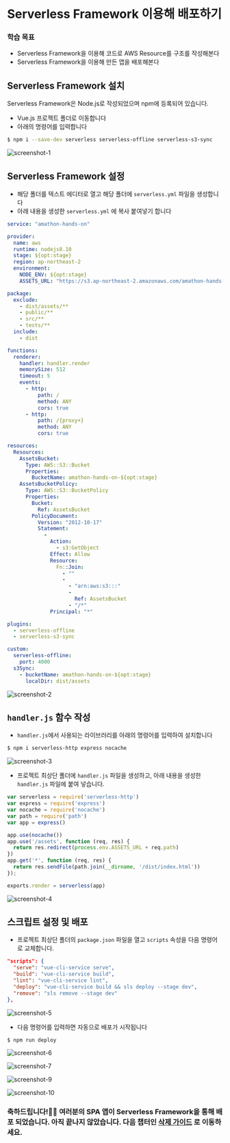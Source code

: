 # Serverless Framework 이용해 배포하기

### 학습 목표

- Serverless Framework을 이용해 코드로 AWS Resource를 구조를 작성해본다
- Serverless Framework을 이용해 만든 앱을 배포해본다



## Serverless Framework 설치

Serverless Framework은 Node.js로 작성되었으며 npm에 등록되어 있습니다.

- Vue.js 프로젝트 폴더로 이동합니다
- 아래의 명령어를 입력합니다

```bash
$ npm i --save-dev serverless serverless-offline serverless-s3-sync
```

![screenshot-1](./images/screenshot-1.png)

## Serverless Framework 설정

- 해당 폴더를 텍스트 에디터로 열고 해당 폴더에 `serverless.yml` 파일을 생성합니다
- 아래 내용을 생성한 `serverless.yml` 에 복사 붙여넣기 합니다

```yaml
service: "amathon-hands-on"

provider:
  name: aws
  runtime: nodejs8.10
  stage: ${opt:stage}
  region: ap-northeast-2
  environment:
    NODE_ENV: ${opt:stage}
    ASSETS_URL: "https://s3.ap-northeast-2.amazonaws.com/amathon-hands-on-${opt:stage}"

package:
  exclude:
    - dist/assets/**
    - public/**
    - src/**
    - tests/**
  include:
    - dist

functions:
  renderer:
    handler: handler.render
    memorySize: 512
    timeout: 5
    events:
      - http:
          path: /
          method: ANY
          cors: true
      - http:
          path: /{proxy+}
          method: ANY
          cors: true

resources:
  Resources:
    AssetsBucket:
      Type: AWS::S3::Bucket
      Properties:
        BucketName: amathon-hands-on-${opt:stage}
    AssetsBucketPolicy:
      Type: AWS::S3::BucketPolicy
      Properties:
        Bucket:
          Ref: AssetsBucket
        PolicyDocument:
          Version: "2012-10-17"
          Statement:
            -
              Action:
                - s3:GetObject
              Effect: Allow
              Resource:
                Fn::Join: 
                  - ""
                  - 
                    - "arn:aws:s3:::"
                    - 
                      Ref: AssetsBucket
                    - "/*"
              Principal: "*"

plugins:
  - serverless-offline
  - serverless-s3-sync

custom:
  serverless-offline:
    port: 4000
  s3Sync:
    - bucketName: amathon-hands-on-${opt:stage}
      localDir: dist/assets
```

![screenshot-2](./images/screenshot-2.png)

## `handler.js` 함수 작성

- `handler.js`에서 사용되는 라이브러리를 아래의 명령어를 입력하여 설치합니다

```bash
$ npm i serverless-http express nocache
```

![screenshot-3](./images/screenshot-3.png)

- 프로젝트 최상단 폴더에 `handler.js` 파일을 생성하고, 아래 내용을 생성한 `handler.js` 파일에 붙여 넣습니다.

```javascript
var serverless = require('serverless-http')
var express = require('express')
var nocache = require('nocache')
var path = require('path')
var app = express()

app.use(nocache())
app.use('/assets', function (req, res) {
  return res.redirect(process.env.ASSETS_URL + req.path)
})
app.get('*', function (req, res) {
  return res.sendFile(path.join(__dirname, '/dist/index.html'))
});

exports.render = serverless(app)
```

![screenshot-4](./images/screenshot-4.png)

## 스크립트 설정 및 배포

- 프로젝트 최상단 폴더의 `package.json` 파일을 열고 `scripts` 속성을 다음 명령어로 교체합니다.

``` json
"scripts": {
  "serve": "vue-cli-service serve",
  "build": "vue-cli-service build",
  "lint": "vue-cli-service lint",
  "deploy": "vue-cli-service build && sls deploy --stage dev",
  "remove": "sls remove --stage dev"
},
```

![screenshot-5](./images/screenshot-5.png)

- 다음 명령어를 입력하면 자동으로 배포가 시작됩니다

```bash
$ npm run deploy
```

![screenshot-6](./images/screenshot-6.png)

![screenshot-7](./images/screenshot-7.png)

![screenshot-9](./images/screenshot-9.png)

![screenshot-10](./images/screenshot-10.png)

### 축하드립니다!🎉🎉 여러분의 SPA 앱이 Serverless Framework을 통해 배포 되었습니다. 아직 끝나지 않았습니다. 다음 챕터인 [삭제 가이드](../5_delete/README.md) 로 이동하세요.